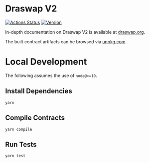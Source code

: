 # Draswap V2

[![Actions Status](https://github.com/Draswap/draswap-v2-core/workflows/CI/badge.svg)](https://github.com/Draswap/draswap-v2-core/actions)
[![Version](https://img.shields.io/npm/v/@draswap/v2-core)](https://www.npmjs.com/package/@draswap/v2-core)

In-depth documentation on Draswap V2 is available at [draswap.org](https://draswap.org/docs).

The built contract artifacts can be browsed via [unpkg.com](https://unpkg.com/browse/@draswap/v2-core@latest/).

# Local Development

The following assumes the use of `node@>=10`.

## Install Dependencies

`yarn`

## Compile Contracts

`yarn compile`

## Run Tests

`yarn test`
